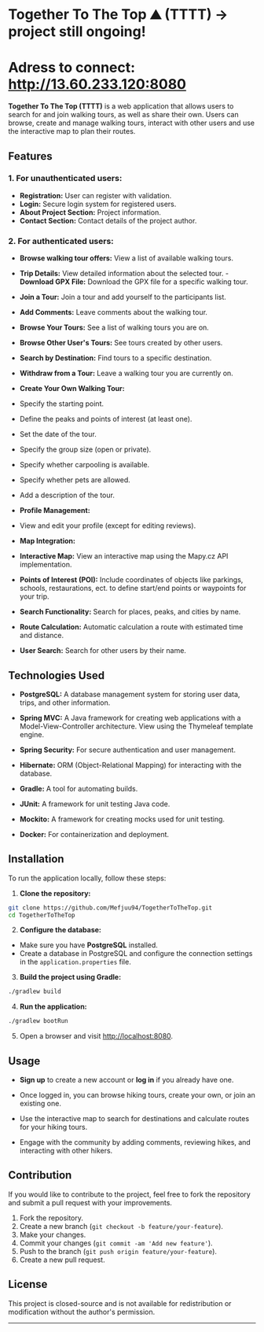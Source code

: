 # Together To The Top ⛰️ (TTTT) -> project still ongoing!
# Adress to connect: http://13.60.233.120:8080

**Together To The Top (TTTT)** is a web application that allows users to search for and join walking tours, as well as share their own. Users can browse, create and manage walking tours, interact with other users and use the interactive map to plan their routes.

## Features

### 1. **For unauthenticated users:**
- **Registration:** User can register with validation.
- **Login:** Secure login system for registered users.
- **About Project Section:** Project information.
- **Contact Section:** Contact details of the project author.

### 2. **For authenticated users:**
- **Browse walking tour offers:** View a list of available walking tours.
- **Trip Details:** View detailed information about the selected tour. - **Download GPX File:** Download the GPX file for a specific walking tour.
- **Join a Tour:** Join a tour and add yourself to the participants list.
- **Add Comments:** Leave comments about the walking tour.
- **Browse Your Tours:** See a list of walking tours you are on.
- **Browse Other User's Tours:** See tours created by other users.
- **Search by Destination:** Find tours to a specific destination.
- **Withdraw from a Tour:** Leave a walking tour you are currently on.
- **Create Your Own Walking Tour:**
- Specify the starting point.
- Define the peaks and points of interest (at least one).
- Set the date of the tour.
- Specify the group size (open or private).
- Specify whether carpooling is available.
- Specify whether pets are allowed.
- Add a description of the tour.

- **Profile Management:**
- View and edit your profile (except for editing reviews).

- **Map Integration:**
- **Interactive Map:** View an interactive map using the Mapy.cz API implementation.

- **Points of Interest (POI):** Include coordinates of objects like parkings, schools, restaurations, ect. to define start/end points or waypoints for your trip.

- **Search Functionality:** Search for places, peaks, and cities by name.

- **Route Calculation:** Automatic calculation a route with estimated time and distance.

- **User Search:** Search for other users by their name.

## Technologies Used

- **PostgreSQL:** A database management system for storing user data, trips, and other information.

- **Spring MVC:** A Java framework for creating web applications with a Model-View-Controller architecture. View using the Thymeleaf template engine.
- **Spring Security:** For secure authentication and user management.

- **Hibernate:** ORM (Object-Relational Mapping) for interacting with the database.

- **Gradle:** A tool for automating builds.

- **JUnit:** A framework for unit testing Java code.

- **Mockito:** A framework for creating mocks used for unit testing.

- **Docker:** For containerization and deployment.

## Installation

To run the application locally, follow these steps:

1. **Clone the repository:**

```bash
git clone https://github.com/Mefjuu94/TogetherToTheTop.git
cd TogetherToTheTop
```

2. **Configure the database:**

- Make sure you have **PostgreSQL** installed.
- Create a database in PostgreSQL and configure the connection settings in the `application.properties` file.

3. **Build the project using Gradle:**

```bash
./gradlew build
```

4. **Run the application:**

```bash
./gradlew bootRun
```

5. Open a browser and visit [http://localhost:8080](http://localhost:8080).

## Usage

- **Sign up** to create a new account or **log in** if you already have one.

- Once logged in, you can browse hiking tours, create your own, or join an existing one.

- Use the interactive map to search for destinations and calculate routes for your hiking tours.

- Engage with the community by adding comments, reviewing hikes, and interacting with other hikers.

## Contribution

If you would like to contribute to the project, feel free to fork the repository and submit a pull request with your improvements.

1. Fork the repository.
2. Create a new branch (`git checkout -b feature/your-feature`).
3. Make your changes.
4. Commit your changes (`git commit -am 'Add new feature'`).
5. Push to the branch (`git push origin feature/your-feature`).
6. Create a new pull request.

## License

This project is closed-source and is not available for redistribution or modification without the author's permission.

---

